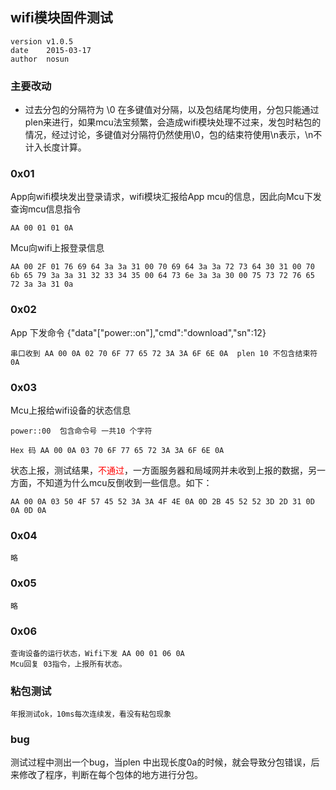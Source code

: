 ## wifi模块固件测试

	version v1.0.5
	date	2015-03-17
	author  nosun

### 主要改动
- 过去分包的分隔符为 \0 在多键值对分隔，以及包结尾均使用，分包只能通过plen来进行，如果mcu法宝频繁，会造成wifi模块处理不过来，发包时粘包的情况，经过讨论，多键值对分隔符仍然使用\0，包的结束符使用\n表示，\n不计入长度计算。

### 0x01

App向wifi模块发出登录请求，wifi模块汇报给App mcu的信息，因此向Mcu下发查询mcu信息指令

	AA 00 01 01 0A 

Mcu向wifi上报登录信息

	AA 00 2F 01 76 69 64 3a 3a 31 00 70 69 64 3a 3a 72 73 64 30 31 00 70 6b 65 79 3a 3a 31 32 33 34 35 00 64 73 6e 3a 3a 30 00 75 73 72 76 65 72 3a 3a 31 0a

### 0x02

App 下发命令 	{"data"["power::on"],"cmd":"download","sn":12}
	
	串口收到 AA 00 0A 02 70 6F 77 65 72 3A 3A 6F 6E 0A  plen 10 不包含结束符 0A

### 0x03

Mcu上报给wifi设备的状态信息
	
	power::00  包含命令号 一共10 个字符

	Hex 码 AA 00 0A 03 70 6F 77 65 72 3A 3A 6F 6E 0A

状态上报，测试结果，<span style="color:red">不通过</span>，一方面服务器和局域网并未收到上报的数据，另一方面，不知道为什么mcu反倒收到一些信息。如下：

	AA 00 0A 03 50 4F 57 45 52 3A 3A 4F 4E 0A 0D 2B 45 52 52 3D 2D 31 0D 0A 0D 0A 

### 0x04
	略

### 0x05
	略

### 0x06

	查询设备的运行状态，Wifi下发 AA 00 01 06 0A
	Mcu回复 03指令，上报所有状态。 

### 粘包测试

	年报测试ok，10ms每次连续发，看没有粘包现象


### bug
测试过程中测出一个bug，当plen 中出现长度0a的时候，就会导致分包错误，后来修改了程序，判断在每个包体的地方进行分包。

